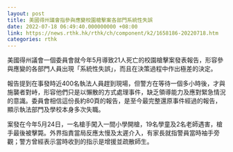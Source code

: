 ```yaml
---
layout: post
title: 美國得州議會指參與應變校園槍擊案各部門系統性失誤
date: 2022-07-18 06:49:40.000000000 +08:00
link: https://news.rthk.hk/rthk/ch/component/k2/1658186-20220718.htm
categories: rthk
---
```


美國得州議會一個委員會就今年5月導致21人死亡的校園槍擊案發表報告，形容參與應變的各部門人員出現「系統性失誤」，而且在決策過程中作出極差的決定。

報告提到在事發時近400名執法人員趕到現場，但警方在等待一個多小時後，才與施襲者對峙，形容他們只是以懶散的方式處理事件，缺乏領導能力及應對緊急情況的意識。委員會相信這份長約80頁的報告，是至今最完整還原事件經過的報告，顯示執法部門及學校本身多次失職。

案發在今年5月24日，一名槍手闖入一間小學開槍，19名學童及2名老師遇害，槍手最後被擊斃。外界指責當局反應太慢及太遲介入，有家長就指警員當時袖手旁觀；警方曾經表示當時收到的指示是增援並疏散師生。
